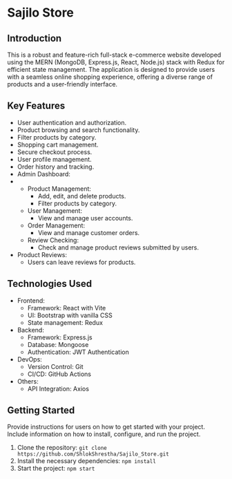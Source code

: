 # Sajilo Store 

## Introduction
This is a robust and feature-rich full-stack e-commerce website developed using the MERN (MongoDB, Express.js, React, Node.js) stack 
with Redux for efficient state management. The application is designed to provide users with a seamless online shopping experience, 
offering a diverse range of products and a user-friendly interface.


## Key Features
- User authentication and authorization.
- Product browsing and search functionality.
- Filter products by category.
- Shopping cart management.
- Secure checkout process.
- User profile management.
- Order history and tracking.
- Admin Dashboard:
- - Product Management:
    - Add, edit, and delete products.
    - Filter products by category.
  - User Management:
    - View and manage user accounts.
  - Order Management:
    - View and manage customer orders.
  - Review Checking:
    - Check and manage product reviews submitted by users.
- Product Reviews:
  - Users can leave reviews for products.

## Technologies Used
- Frontend:
  - Framework: React with Vite
  - UI: Bootstrap with vanilla CSS
  - State management: Redux
- Backend:
  - Framework: Express.js
  - Database: Mongoose
  - Authentication: JWT Authentication
- DevOps:
  - Version Control: Git
  - CI/CD: GitHub Actions
- Others:
  - API Integration: Axios

## Getting Started
Provide instructions for users on how to get started with your project. Include information on how to install, configure, and run the project.

1. Clone the repository: `git clone https://github.com/ShlokShrestha/Sajilo_Store.git`
2. Install the necessary dependencies: `npm install`
3. Start the project: `npm start`
